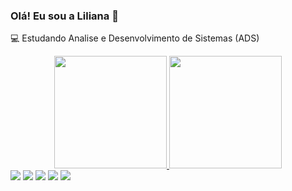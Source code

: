 ### Olá! Eu sou a Liliana 👋


💻 Estudando Analise e Desenvolvimento de Sistemas (ADS)

<div align="center">
  <a href="https://github.com/LilianaTomaz">
  <img height="180em" src="https://github-readme-stats.vercel.app/api?username=LilianaTomaz&show_icons=true&theme=radical&include_all_commits=true&count_private=true"/>
    
  <img height="180em" src="https://github-readme-stats.vercel.app/api/top-langs/?username=LilianaTomaz&layout=compact&langs_count=7&theme=radical"/>
</div>
  
  <div> 
    <a href="https://www.instagram.com/lilithtomaz/" target="_blank"><img src="https://img.shields.io/badge/-Instagram-%23E4405F?style=for-the-badge&logo=instagram&logoColor=white" target="_blank"></a>
 	<a href="https://www.twitch.tv/lilithtomaz" target="_blank"><img src="https://img.shields.io/badge/Twitch-9146FF?style=for-the-badge&logo=twitch&logoColor=white" target="_blank"></a>
 <a href="https://discord.gg/qM2sfbK9nU" target="_blank"><img src="https://img.shields.io/badge/Discord-7289DA?style=for-the-badge&logo=discord&logoColor=white" target="_blank"></a> 
  <a href = "mailto:liliana_tomaz@hotmail.com"><img src="https://img.shields.io/badge/-Gmail-%23333?style=for-the-badge&logo=gmail&logoColor=white" target="_blank"></a>
  <a href="https://www.linkedin.com/in/liliana-tomaz-097297232/" target="_blank"><img src="https://img.shields.io/badge/-LinkedIn-%230077B5?style=for-the-badge&logo=linkedin&logoColor=white" target="_blank"></a>
  </div>
